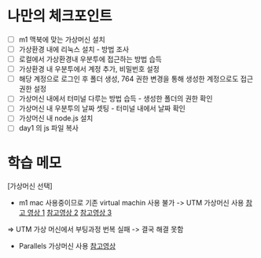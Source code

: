 # 나만의 체크포인트
- [ ]  m1 맥북에 맞는 가상머신 설치
- [ ]  가상환경 내에 리눅스 설치 - 방법 조사
- [ ]  로컬에서 가상환경내 우분투에 접근하는 방법 습득
- [ ]  가상환경 내 우분투에서 계정 추가, 비밀번호 설정
- [ ]  해당 계정으로 로그인 후 폴더 생성, 764 권한 변경을 통해 생성한 계정으로도 접근 권한 설정
- [ ]  가상머신 내에서 터미널 다루는 방법 습득 - 생성한 폴더의 권한 확인
- [ ]  가상머신 내 우분투의 날짜 셋팅 - 터미널 내에서 날짜 확인
- [ ]  가상머신 내 node.js 설치
- [ ]  day1 의 js 파일 복사

# 학습 메모

[가상머신 선택]
- m1 mac 사용중이므로 기존 virtual machin 사용 불가 -> UTM 가상머신 사용
   [참고 영상 1](https://www.youtube.com/watch?v=wOYy-kztc9s) [참고영상 2](https://www.youtube.com/watch?v=MVLbb1aMk24) [참고영상 3](https://www.youtube.com/watch?v=GjqeoC267FM)

=> UTM 가상 머신에서 부팅과정 번복 실패 -> 결국 해결 못함

- Parallels 가상머신 사용 [참고영상](https://www.youtube.com/watch?v=EiO_CHfSn2s)